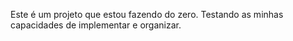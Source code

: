 Este é um projeto que estou fazendo do zero.
Testando as minhas capacidades de implementar e organizar.
